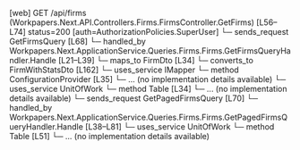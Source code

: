 [web] GET /api/firms  (Workpapers.Next.API.Controllers.Firms.FirmsController.GetFirms)  [L56–L74] status=200 [auth=AuthorizationPolicies.SuperUser]
  └─ sends_request GetFirmsQuery [L68]
    └─ handled_by Workpapers.Next.ApplicationService.Queries.Firms.Firms.GetFirmsQueryHandler.Handle [L21–L39]
      └─ maps_to FirmDto [L34]
        └─ converts_to FirmWithStatsDto [L162]
      └─ uses_service IMapper
        └─ method ConfigurationProvider [L35]
          └─ ... (no implementation details available)
      └─ uses_service UnitOfWork
        └─ method Table [L34]
          └─ ... (no implementation details available)
  └─ sends_request GetPagedFirmsQuery [L70]
    └─ handled_by Workpapers.Next.ApplicationService.Queries.Firms.Firms.GetPagedFirmsQueryHandler.Handle [L38–L81]
      └─ uses_service UnitOfWork
        └─ method Table [L51]
          └─ ... (no implementation details available)

